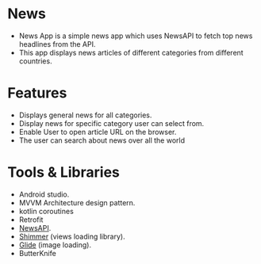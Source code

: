 # News
- News App is a simple news app which uses NewsAPI to fetch top news headlines from the API.
- This app displays news articles of different categories from different countries.

# Features
- Displays general news for all categories.
- Display news for specific category user can select from.
- Enable User to open article URL on the browser.
- The user can search about news over all the world


# Tools & Libraries
- Android studio.
- MVVM Architecture design pattern.
- kotlin coroutines
- Retrofit
- <a href="https://newsapi.org/">NewsAPI</a>.
- <a href="https://github.com/facebook/shimmer-android">Shimmer</a> (views loading library).
- <a href="https://github.com/bumptech/glide">Glide</a> (image loading).
- ButterKnife
